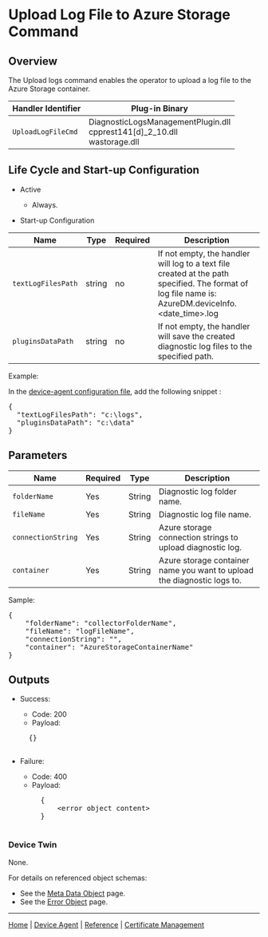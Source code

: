 # Upload Log File to Azure Storage Command

## Overview

The Upload logs command enables the operator to upload a log file to the Azure Storage container.

| Handler Identifier | Plug-in Binary |
|----|----|
| `UploadLogFileCmd` | DiagnosticLogsManagementPlugin.dll<br/>cpprest141[d]_2_10.dll<br/>wastorage.dll |

## Life Cycle and Start-up Configuration

- Active
    - Always.

- Start-up Configuration

| Name | Type | Required | Description |
|------|------|----------|-------------|
| `textLogFilesPath` | string | no | If not empty, the handler will log to a text file created at the path specified. The format of log file name is: AzureDM.deviceInfo.&lt;date_time&gt;.log |
| `pluginsDataPath` | string | no | If not empty, the handler will save the created diagnostic log files to the specified path. |

Example:

In the [device-agent configuration file](../../reference/device-agent-configuration-file.md), add the following snippet :

<pre>
{
  "textLogFilesPath": "c:\logs",
  "pluginsDataPath": "c:\data"
}
</pre>

## Parameters

| Name | Required | Type | Description |
|-----|-----|-----|-----|
| `folderName` | Yes | String | Diagnostic log folder name. |
| `fileName` | Yes | String | Diagnostic log file name. |
| `connectionString` | Yes | String | Azure storage connection strings to upload diagnostic log. |
| `container` | Yes | String | Azure storage container name you want to upload the diagnostic logs to. |

Sample:

<pre>
{
    "folderName": "collectorFolderName",
    "fileName": "logFileName",
    "connectionString": "<AzureStorageConnectionString>",
    "container": "AzureStorageContainerName"
}
</pre>

## Outputs

- Success:
    - Code: 200
    - Payload:
    <pre>
    {}
    </pre>

- Failure:
    - Code: 400
    - Payload:
        <pre>
        {
            &lt;error object content&gt;
        }
        </pre>

### Device Twin

None.

For details on referenced object schemas:

- See the [Meta Data Object](meta-object.md) page.
- See the [Error Object](error-object.md) page.

----

[Home](../../../../README.md) | [Device Agent](../../device-agent.md) | [Reference](../../reference.md) | [Certificate Management](certificate-management.md)